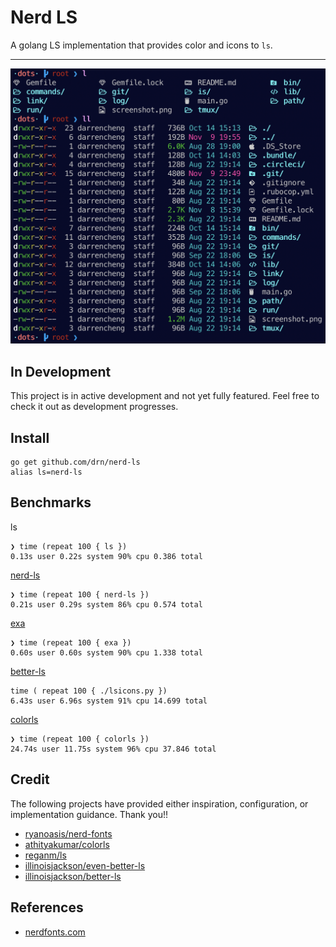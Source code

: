 # Nerd LS

A golang LS implementation that provides color and icons to `ls`.

* * *

<p align="center"><img src="screenshot.png" width="600"></p>

## In Development

This project is in active development and not yet fully featured. Feel free to
check it out as development progresses.

## Install

```
go get github.com/drn/nerd-ls
alias ls=nerd-ls
```

## Benchmarks

ls
```
❯ time (repeat 100 { ls })
0.13s user 0.22s system 90% cpu 0.386 total
```

[nerd-ls](https://github.com/drn/nerd-ls)
```
❯ time (repeat 100 { nerd-ls })
0.21s user 0.29s system 86% cpu 0.574 total
```

[exa](https://github.com/ogham/exa)
```
❯ time (repeat 100 { exa })
0.60s user 0.60s system 90% cpu 1.338 total
```

[better-ls](https://github.com/illinoisjackson/better-ls)
```
time ( repeat 100 { ./lsicons.py })
6.43s user 6.96s system 91% cpu 14.699 total
```

[colorls](https://github.com/athityakumar/colorls)
```
❯ time (repeat 100 { colorls })
24.74s user 11.75s system 96% cpu 37.846 total
```

## Credit

The following projects have provided either inspiration, configuration, or
implementation guidance. Thank you!!

- [ryanoasis/nerd-fonts](https://github.com/ryanoasis/nerd-fonts)
- [athityakumar/colorls](https://github.com/athityakumar/colorls)
- [reganm/ls](https://github.com/reganm/ls)
- [illinoisjackson/even-better-ls](https://github.com/illinoisjackson/even-better-ls)
- [illinoisjackson/better-ls](https://github.com/illinoisjackson/better-ls)

## References

- [nerdfonts.com](http://nerdfonts.com/#cheat-sheet)
